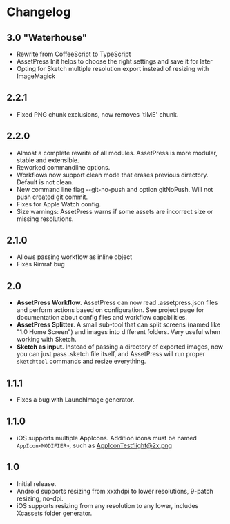 # Changelog

## 3.0 "Waterhouse"

* Rewrite from CoffeeScript to TypeScript
* AssetPress Init helps to choose the right settings and save it for later
* Opting for Sketch multiple resolution export instead of resizing with ImageMagick

## 2.2.1

* Fixed PNG chunk exclusions, now removes 'tIME' chunk.

## 2.2.0

* Almost a complete rewrite of all modules. AssetPress is more modular, stable and extensible.
* Reworked commandline options.
* Workflows now support clean mode that erases previous directory. Default is not clean.
* New command line flag --git-no-push and option gitNoPush. Will not push created git commit.
* Fixes for Apple Watch config.
* Size warnings: AssetPress warns if some assets are incorrect size or missing resolutions.

## 2.1.0

* Allows passing workflow as inline object
* Fixes Rimraf bug

## 2.0

* **AssetPress Workflow.** AssetPress can now read .assetpress.json files and perform actions based on configuration. See project page for documentation about config files and workflow capabilities.
* **AssetPress Splitter**. A small sub-tool that can split screens (named like "1.0 Home Screen") and images into different folders. Very useful when working with Sketch.
* **Sketch as input**. Instead of passing a directory of exported images, now you can just pass .sketch file itself, and AssetPress will run proper `sketchtool` commands and resize everything.

## 1.1.1

* Fixes a bug with LaunchImage generator.

## 1.1.0

* iOS supports multiple AppIcons. Addition icons must be named `AppIcon<MODIFIER>`, such as AppIconTestflight@2x.png

## 1.0

* Initial release.
* Android supports resizing from xxxhdpi to lower resolutions, 9-patch resizing, no-dpi.
* iOS supports resizing from any resolution to any lower, includes Xcassets folder generator.
